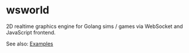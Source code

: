 # wsworld

2D realtime graphics engine for Golang sims / games via WebSocket and JavaScript frontend.

See also: [Examples](https://github.com/fohristiwhirl/wsworld_examples)
